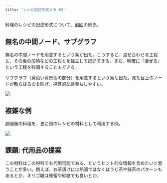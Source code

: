 ```yaml
---
title: 'レシピ記述形式メモ #2'
---
```

料理のレシピの記述形式について、[前回](https://r7kamura.com/articles/2022-05-13-mermaid-recipe-memo)の続き。

無名の中間ノード、サブグラフ
--------------

無名の中間ノードを用意するという案が出た。こうすると、混ぜ合わせる工程と、その後の加熱などの工程とを独立して記述できる。また、明確に「混ぜる」という工程を強調することもできる。

サブグラフ（黄色い背景色の部分）を用意するという案も出た。見た目上のノードが散らばるのを防げ、視覚的な誘導もしやすい。

![](https://lh3.googleusercontent.com/SGXhXnkGPpo-maG_pn4MTTFXaTm_Dsy9VNFoCBZufVlsQSE9OwbvgQO0CqpMDS4k0bMKCZJLtSUNWjFo-g0ep_zVBrUf-L4EEPXu4sJY_6KWEwww-wIN0FWUnidTC4-r7GaaZ5DaoFeFv3Pngg)

複雑な例
----

調理後の料理を、更に別のレシピの材料として利用する例。

![](https://lh3.googleusercontent.com/mbU94hn-PRj0LYPCFChU_PiHLCI39as1Q6CCGz5RgMHu2aI40UeWVv3QBQfv7Uwicj_clHuZZoDML2kZZoix5RQuagoIPxicWwwLFzcS6Cz5JbG2yjdaPRYRk9Uf33On8-hSfjKfPM5W_fozPA)

課題: 代用品の提案
----------

この材料はこの材料でも代用可能である、というヒント的な情報を含めたいと思うことが多い。例えば、お茶漬けには熱湯ではなくほうじ茶や緑茶のパターンもあるとか、オリゴ糖は蜂蜜や砂糖でも良いとか。
